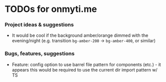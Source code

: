 # TODOs for onmyti.me

### Project ideas & suggestions

- It would be cool if the background amber/orange dimmed with the evening/night (e.g. transition `bg-amber-200` -> `bg-amber-400`, or similar)

### Bugs, features, suggestions

- Feature: config option to use barrel file pattern for components (etc.) - it appears this would be required to use the current dir import pattern w/ TS
